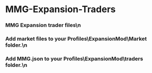 # MMG-Expansion-Traders
### MMG Expansion trader files\n
### Add market files to your Profiles\ExpansionMod\Market folder.\n
### Add MMG.json to your Profiles\ExpansionMod\traders folder.\n
